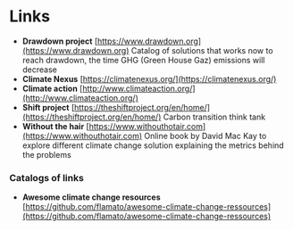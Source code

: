 # Links

* **Drawdown project** [https://www.drawdown.org](https://www.drawdown.org) Catalog of solutions that works now to reach drawdown, the time GHG \(Green House Gaz\) emissions will decrease
* **Climate Nexus** [https://climatenexus.org/](https://climatenexus.org/)
* **Climate action** [http://www.climateaction.org/](http://www.climateaction.org/)
* **Shift project** [https://theshiftproject.org/en/home/](https://theshiftproject.org/en/home/) Carbon transition think tank
* **Without the hair** [https://www.withouthotair.com](https://www.withouthotair.com) Online book by David Mac Kay to explore different climate change solution explaining the metrics behind the problems



### Catalogs of links 

* **Awesome climate change resources** [https://github.com/flamato/awesome-climate-change-ressources](https://github.com/flamato/awesome-climate-change-ressources)


